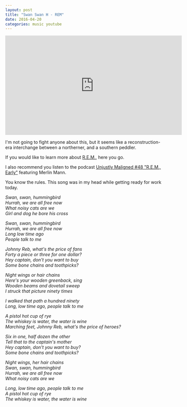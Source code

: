 ```yaml
---
layout: post
title: "Swan Swan H - REM"
date: 2016-04-20
categories: music youtube
---
```


<iframe width="560" height="315" src="https://www.youtube.com/embed/3_QG6tr9mjo" frameborder="0" allow="accelerometer; autoplay; encrypted-media; gyroscope; picture-in-picture" allowfullscreen></iframe>

I'm not going to fight anyone about this, but it seems like a reconstruction-era interchange between a northerner, and a southern peddler.

If you would like to learn more about <a href="https://en.wikipedia.org/wiki/R.E.M.">R.E.M.</a>, here you go.

I also recommend you listen to the podcast <a href="https://www.theincomparable.com/ump/48/">Unjustly Maligned #48 "R.E.M., Early"</a> featuring Merlin Mann.

You know the rules. This song was in my head while getting ready for work today.


*Swan, swan, hummingbird<br />
Hurrah, we are all free now<br />
What noisy cats are we<br />
Girl and dog he bore his cross<br />*

*Swan, swan, hummingbird<br />
Hurrah, we are all free now<br />
Long low time ago<br />
People talk to me<br />*

*Johnny Reb, what's the price of fans<br />
Forty a piece or three for one dollar?<br />
Hey captain, don't you want to buy<br />
Some bone chains and toothpicks?<br />*

*Night wings or hair chains<br />
Here's your wooden greenback, sing<br />
Wooden beams and dovetail sweep<br />
I struck that picture ninety times<br />*

*I walked that path a hundred ninety
<br />Long, low time ago, people talk to me<br />*

*A pistol hot cup of rye<br />
The whiskey is water, the water is wine<br />
Marching feet, Johnny Reb, what's the price of heroes?<br />*

*Six in one, half dozen the other<br />
Tell that to the captain's mother<br />
Hey captain, don't you want to buy?<br />
Some bone chains and toothpicks?<br />*

*Night wings, her hair chains<br />
Swan, swan, hummingbird<br />
Hurrah, we are all free now<br />
What noisy cats are we<br />*

*Long, low time ago, people talk to me<br />
A pistol hot cup of rye<br />
The whiskey is water, the water is wine<br />*
